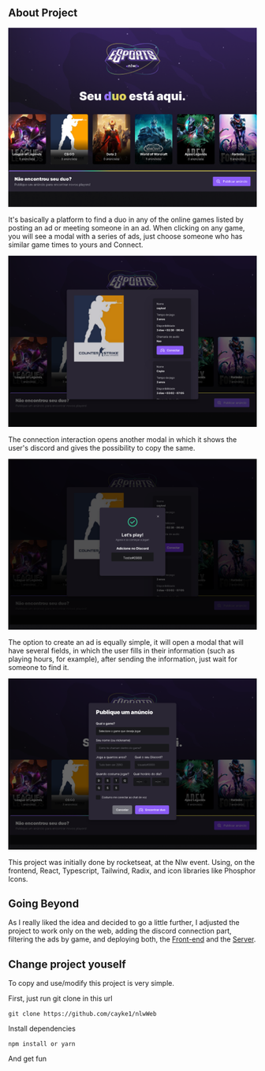 ## About Project

<img src="./preview-image.png"/>

It's basically a platform to find a duo in any of the online games listed by posting an ad or meeting someone in an ad. When clicking on any game, you will see a modal with a series of ads, just choose someone who has similar game times to yours and Connect.

<img src="./preview-ads.png"/>

The connection interaction opens another modal in which it shows the user's discord and gives the possibility to copy the same.

<img src="./preview-connection.png"/>

The option to create an ad is equally simple, it will open a modal that will have several fields, in which the user fills in their information (such as playing hours, for example), after sending the information, just wait for someone to find it.

<img src="./preview-publish-ad.png"/>

This project was initially done by rocketseat, at the Nlw event. Using, on the frontend, React, Typescript, Tailwind, Radix, and icon libraries like Phosphor Icons.

## Going Beyond
As I really liked the idea and decided to go a little further, I adjusted the project to work only on the web, adding the discord connection part, filtering the ads by game, and deploying both, the <a href="https://nlw-web-amber.vercel.app/">Front-end</a> and the <a href="https://github.com/cayke1/nlwServer">Server</a>.

## Change project youself
To copy and use/modify this project is very simple.

First, just run git clone in this url
```
git clone https://github.com/cayke1/nlwWeb
```
Install dependencies
```
npm install or yarn
```
And get fun
